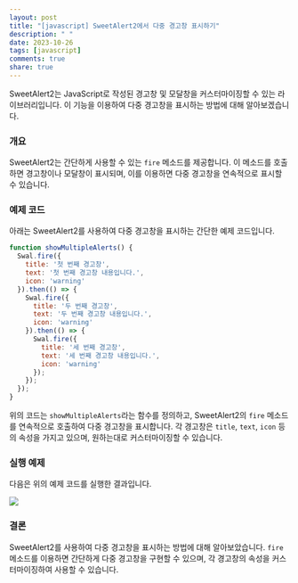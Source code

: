 ```yaml
---
layout: post
title: "[javascript] SweetAlert2에서 다중 경고창 표시하기"
description: " "
date: 2023-10-26
tags: [javascript]
comments: true
share: true
---
```


SweetAlert2는 JavaScript로 작성된 경고창 및 모달창을 커스터마이징할 수 있는 라이브러리입니다. 이 기능을 이용하여 다중 경고창을 표시하는 방법에 대해 알아보겠습니다.

### 개요

SweetAlert2는 간단하게 사용할 수 있는 `fire` 메소드를 제공합니다. 이 메소드를 호출하면 경고창이나 모달창이 표시되며, 이를 이용하면 다중 경고창을 연속적으로 표시할 수 있습니다.

### 예제 코드

아래는 SweetAlert2를 사용하여 다중 경고창을 표시하는 간단한 예제 코드입니다.

```javascript
function showMultipleAlerts() {
  Swal.fire({
    title: '첫 번째 경고창',
    text: '첫 번째 경고창 내용입니다.',
    icon: 'warning'
  }).then(() => {
    Swal.fire({
      title: '두 번째 경고창',
      text: '두 번째 경고창 내용입니다.',
      icon: 'warning'
    }).then(() => {
      Swal.fire({
        title: '세 번째 경고창',
        text: '세 번째 경고창 내용입니다.',
        icon: 'warning'
      });
    });
  });
}
```

위의 코드는 `showMultipleAlerts`라는 함수를 정의하고, SweetAlert2의 `fire` 메소드를 연속적으로 호출하여 다중 경고창을 표시합니다. 각 경고창은 `title`, `text`, `icon` 등의 속성을 가지고 있으며, 원하는대로 커스터마이징할 수 있습니다.

### 실행 예제

다음은 위의 예제 코드를 실행한 결과입니다.

![](https://cdn.jsdelivr.net/npm/sweetalert2@10.15.1/examples/twitter-like-toast.gif)

### 결론

SweetAlert2를 사용하여 다중 경고창을 표시하는 방법에 대해 알아보았습니다. `fire` 메소드를 이용하면 간단하게 다중 경고창을 구현할 수 있으며, 각 경고창의 속성을 커스터마이징하여 사용할 수 있습니다.